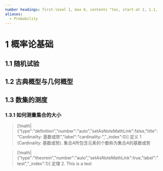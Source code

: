 ```yaml
---
number headings: first-level 1, max 6, contents ^toc, start-at 1, 1.1, auto
aliases:
  - Probability
---
```

# 1 概率论基础
## 1.1 随机试验

## 1.2 古典概型与几何概型
## 1.3 数集的测度
### 1.3.1 如何测量集合的大小
> [!math|{"type":"definition","number":"auto","setAsNoteMathLink":false,"title":"Cardinality: 基数或势","label":"cardinality-","_index":0}] 定义 1 (Cardinality: 基数或势).
> 集合$A$所包含元素的个数称为集合$A$的基数或势



> [!math|{"type":"theorem","number":"auto","setAsNoteMathLink":true,"label":"test","_index":1}] 定理 2.
> This is a test 
